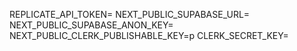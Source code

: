 REPLICATE_API_TOKEN=
NEXT_PUBLIC_SUPABASE_URL=
NEXT_PUBLIC_SUPABASE_ANON_KEY= 
NEXT_PUBLIC_CLERK_PUBLISHABLE_KEY=p
CLERK_SECRET_KEY=
